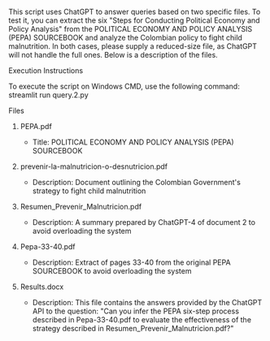 

This script uses ChatGPT to answer queries based on two specific files. To test it, you can extract the six "Steps for Conducting Political Economy and Policy Analysis" from the POLITICAL ECONOMY AND POLICY ANALYSIS (PEPA) SOURCEBOOK and analyze the Colombian policy to fight child malnutrition. In both cases, please supply a reduced-size file, as ChatGPT will not handle the full ones. Below is a description of the files.

Execution Instructions

To execute the script on Windows CMD, use the following command:
streamlit run query.2.py

Files

1. PEPA.pdf
   - Title: POLITICAL ECONOMY AND POLICY ANALYSIS (PEPA) SOURCEBOOK

2. prevenir-la-malnutricion-o-desnutricion.pdf
   - Description: Document outlining the Colombian Government's strategy to fight child malnutrition

3. Resumen_Prevenir_Malnutricion.pdf
   - Description: A summary prepared by ChatGPT-4 of document 2 to avoid overloading the system

4. Pepa-33-40.pdf
   - Description: Extract of pages 33-40 from the original PEPA SOURCEBOOK to avoid overloading the system

5. Results.docx
   - Description: This file contains the answers provided by the ChatGPT API to the question: "Can you infer the PEPA six-step process described in Pepa-33-40.pdf to evaluate the effectiveness of the strategy described in Resumen_Prevenir_Malnutricion.pdf?"
